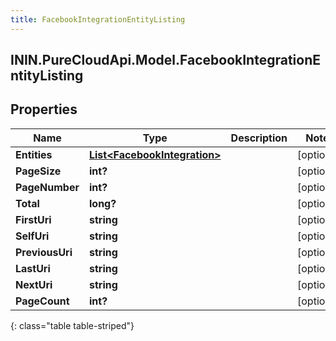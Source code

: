 ```yaml
---
title: FacebookIntegrationEntityListing
---
```

## ININ.PureCloudApi.Model.FacebookIntegrationEntityListing

## Properties

|Name | Type | Description | Notes|
|------------ | ------------- | ------------- | -------------|
| **Entities** | [**List&lt;FacebookIntegration&gt;**](FacebookIntegration.html) |  | [optional] |
| **PageSize** | **int?** |  | [optional] |
| **PageNumber** | **int?** |  | [optional] |
| **Total** | **long?** |  | [optional] |
| **FirstUri** | **string** |  | [optional] |
| **SelfUri** | **string** |  | [optional] |
| **PreviousUri** | **string** |  | [optional] |
| **LastUri** | **string** |  | [optional] |
| **NextUri** | **string** |  | [optional] |
| **PageCount** | **int?** |  | [optional] |
{: class="table table-striped"}


